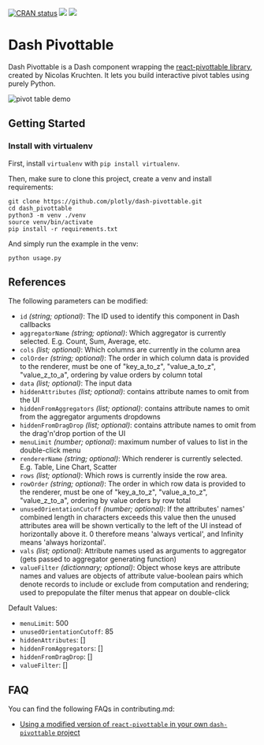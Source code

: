 [![CRAN status](https://www.r-pkg.org/badges/version-ago/dashPivottable)](https://cran.r-project.org/web/packages/dashPivottable/index.html)
[![](http://cranlogs.r-pkg.org/badges/grand-total/dashPivottable)](https://cran.r-project.org/package=dashPivottable)
[![](https://cranlogs.r-pkg.org/badges/dashPivottable)](https://cran.r-project.org/package=dashPivottable)

# Dash Pivottable

Dash Pivottable is a Dash component wrapping the [react-pivottable library](https://github.com/plotly/react-pivottable/), created by Nicolas Kruchten. It lets you build interactive pivot tables using purely Python.

![pivot table demo](images/pivottable-demo.gif)

## Getting Started

### Install with virtualenv
First, install `virtualenv` with `pip install virtualenv`.

Then, make sure to clone this project, create a venv and install requirements:
```commandline
git clone https://github.com/plotly/dash-pivottable.git
cd dash_pivottable
python3 -m venv ./venv
source venv/bin/activate
pip install -r requirements.txt
```

And simply run the example in the venv:
```commandline
python usage.py
```

## References

The following parameters can be modified:
- `id` *(string; optional)*: The ID used to identify this component in Dash callbacks
- `aggregatorName` *(string; optional)*: Which aggregator is currently selected. E.g. Count, Sum, Average, etc.
- `cols` *(list; optional)*: Which columns are currently in the column area
- `colOrder` *(string; optional)*: The order in which column data is provided to the renderer, must be one
of "key_a_to_z", "value_a_to_z", "value_z_to_a", ordering by value
orders by column total
- `data` *(list; optional)*: The input data
- `hiddenAttributes` *(list; optional)*: contains attribute names to omit from the UI
- `hiddenFromAggregators` *(list; optional)*: contains attribute names to omit from the aggregator arguments dropdowns
- `hiddenFromDragDrop` *(list; optional)*: contains attribute names to omit from the drag'n'drop portion of the UI
- `menuLimit` *(number; optional)*: maximum number of values to list in the double-click menu
- `rendererName` *(string; optional)*: Which renderer is currently selected. E.g. Table, Line Chart, Scatter
- `rows` *(list; optional)*: Which rows is currently inside the row area.
- `rowOrder` *(string; optional)*: The order in which row data is provided to the renderer, must be one
of "key_a_to_z", "value_a_to_z", "value_z_to_a", ordering by value
orders by row total
- `unusedOrientationCutoff` *(number; optional)*: If the attributes' names' combined length in characters exceeds this
value then the unused attributes area will be shown vertically to the
left of the UI instead of horizontally above it. 0 therefore means
'always vertical', and Infinity means 'always horizontal'.
- `vals` *(list; optional)*: Attribute names used as arguments to aggregator (gets passed to aggregator generating function)
- `valueFilter` *(dictionnary; optional)*: Object whose keys are attribute names and values are objects of attribute value-boolean pairs which denote records to include or exclude from computation and rendering; used to prepopulate the filter menus that appear on double-click

Default Values:
* `menuLimit`: 500
* `unusedOrientationCutoff`: 85
* `hiddenAttributes`: []
* `hiddenFromAggregators`: []
* `hiddenFromDragDrop`: []
* `valueFilter`: []


## FAQ

You can find the following FAQs in contributing.md:
- [Using a modified version of `react-pivottable` in your own `dash-pivottable` project](https://github.com/plotly/dash-pivottable/blob/master/CONTRIBUTING.md#contributing-faq)
